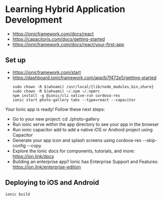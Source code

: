 # Learning Hybrid Application Development

- https://ionicframework.com/docs/react
- https://capacitorjs.com/docs/getting-started
- https://ionicframework.com/docs/react/your-first-app

## Set up

- https://ionicframework.com/start
- https://dashboard.ionicframework.com/app/b7f472e5/getting-started
    ```shell
    sudo chown -R $(whoami) /usr/local/{lib/node_modules,bin,share}
    sudo chown -R $(whoami) ~/.npm ~/.npmrc
    npm install -g @ionic/cli native-run cordova-res
    ionic start photo-gallery tabs --type=react --capacitor
    ```

Your Ionic app is ready! Follow these next steps:

- Go to your new project: cd ./photo-gallery
- Run ionic serve within the app directory to see your app in the browser
- Run ionic capacitor add to add a native iOS or Android project using Capacitor
- Generate your app icon and splash screens using cordova-res --skip-config --copy
- Explore the Ionic docs for components, tutorials, and more: https://ion.link/docs
- Building an enterprise app? Ionic has Enterprise Support and Features: https://ion.link/enterprise-edition

## Deploying to iOS and Android

```shell
ionic build
```